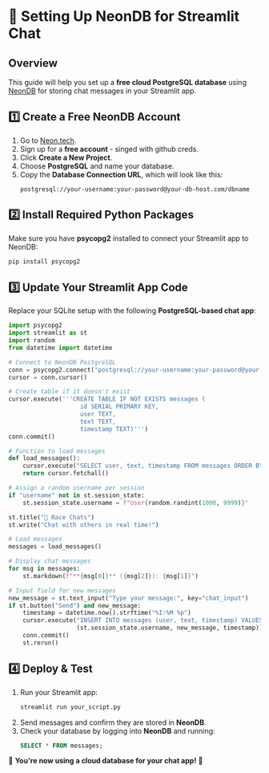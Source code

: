 # 🚀 Setting Up NeonDB for Streamlit Chat

## **Overview**
This guide will help you set up a **free cloud PostgreSQL database** using [NeonDB](https://neon.tech/) for storing chat messages in your Streamlit app.

## **1️⃣ Create a Free NeonDB Account**
1. Go to [Neon.tech](https://neon.tech/).
2. Sign up for a **free account** - singed with github creds.
3. Click **Create a New Project**.
4. Choose **PostgreSQL** and name your database.
5. Copy the **Database Connection URL**, which will look like this:
   ```
   postgresql://your-username:your-password@your-db-host.com/dbname
   ```

## **2️⃣ Install Required Python Packages**
Make sure you have **psycopg2** installed to connect your Streamlit app to NeonDB:
```bash
pip install psycopg2
```

## **3️⃣ Update Your Streamlit App Code**
Replace your SQLite setup with the following **PostgreSQL-based chat app**:

```python
import psycopg2
import streamlit as st
import random
from datetime import datetime

# Connect to NeonDB PostgreSQL
conn = psycopg2.connect("postgresql://your-username:your-password@your-db-host.com/dbname")
cursor = conn.cursor()

# Create table if it doesn't exist
cursor.execute('''CREATE TABLE IF NOT EXISTS messages (
                    id SERIAL PRIMARY KEY,
                    user TEXT,
                    text TEXT,
                    timestamp TEXT)''')
conn.commit()

# Function to load messages
def load_messages():
    cursor.execute("SELECT user, text, timestamp FROM messages ORDER BY timestamp ASC")
    return cursor.fetchall()

# Assign a random username per session
if "username" not in st.session_state:
    st.session_state.username = f"User{random.randint(1000, 9999)}"

st.title("💬 Race Chats")
st.write("Chat with others in real time!")

# Load messages
messages = load_messages()

# Display chat messages
for msg in messages:
    st.markdown(f"**{msg[0]}** ({msg[2]}): {msg[1]}")

# Input field for new messages
new_message = st.text_input("Type your message:", key="chat_input")
if st.button("Send") and new_message:
    timestamp = datetime.now().strftime("%I:%M %p")
    cursor.execute("INSERT INTO messages (user, text, timestamp) VALUES (%s, %s, %s)",
                   (st.session_state.username, new_message, timestamp))
    conn.commit()
    st.rerun()
```

## **4️⃣ Deploy & Test**
1. Run your Streamlit app:
   ```bash
   streamlit run your_script.py
   ```
2. Send messages and confirm they are stored in **NeonDB**.
3. Check your database by logging into **NeonDB** and running:
   ```sql
   SELECT * FROM messages;
   ```

🎉 **You're now using a cloud database for your chat app!** 🚀

